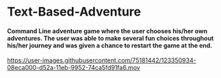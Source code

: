 # Text-Based-Adventure

#### Command Line adventure game where the user chooses his/her own adventures. The user was able to make several fun choices throughout his/her journey and was given a chance to restart the game at the end.



https://user-images.githubusercontent.com/75181442/123350934-08eca000-d52a-11eb-9952-74ca5fd91fa6.mov


